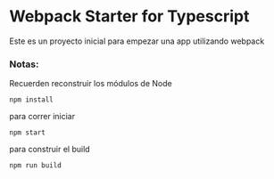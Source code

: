# Webpack Starter for Typescript

Este es un proyecto inicial para empezar una app utilizando webpack


### Notas:
Recuerden reconstruir los módulos de Node
```
npm install
```
para correr iniciar 
```
npm start
```

para construir el build
```
npm run build
```